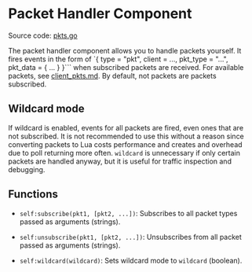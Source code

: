 # Packet Handler Component
Source code: [pkts.go](../pkts.go)

The packet handler component allows you to handle packets yourself. It fires events in the form of `{ type = "pkt", client = ..., pkt_type = "...", pkt_data = { ... } }``` when subscribed packets are received.
For available packets, see [client_pkts.md](client_pkts.md). By default, not packets are packets subscribed.

## Wildcard mode

If wildcard is enabled, events for all packets are fired, even ones that are not subscribed. It is not recommended to use this without a reason since converting packets to Lua costs performance and creates and overhead due to poll returning more often. `wildcard` is unnecessary if only certain packets are handled anyway, but it is useful for traffic inspection and debugging.

## Functions

- `self:subscribe(pkt1, [pkt2, ...])`: Subscribes to all packet types passed as arguments (strings).

- `self:unsubscribe(pkt1, [pkt2, ...])`: Unsubscribes from all packet passed as arguments (strings).

- `self:wildcard(wildcard)`: Sets wildcard mode to `wildcard` (boolean).

